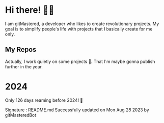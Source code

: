 
# Hi there! 🙋‍♂️
I am gitMastered, a developer who likes to create revolutionary projects.
My goal is to simplify people's life with projects that I basically create for me only.

## My Repos
Actually, I work quietly on some projects 👀. That I'm maybe gonna publish further in the year.

# 2024
Only 126 days reaming before 2024! 🙌

Signature : README.md Successfully updated on Mon Aug 28 2023 by gitMasteredBot

